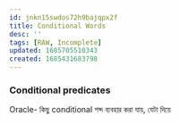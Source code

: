 ```yaml
---
id: jnkn15swdos72h9bajqpx2f
title: Conditional Words
desc: ''
tags: [RAW, Incomplete]
updated: 1685705510343
created: 1685431683798
---
```

### Conditional predicates
Oracle- কিছু conditional শব্দ ব্যবহার করা যায়, যেটা দিয়ে 